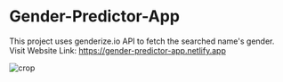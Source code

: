 # Gender-Predictor-App
This project uses genderize.io API to fetch the searched name's gender.
Visit Website Link: https://gender-predictor-app.netlify.app

![crop](https://user-images.githubusercontent.com/58549282/188647566-883c0c71-5383-4d3f-971c-fe6504415fd5.png)
